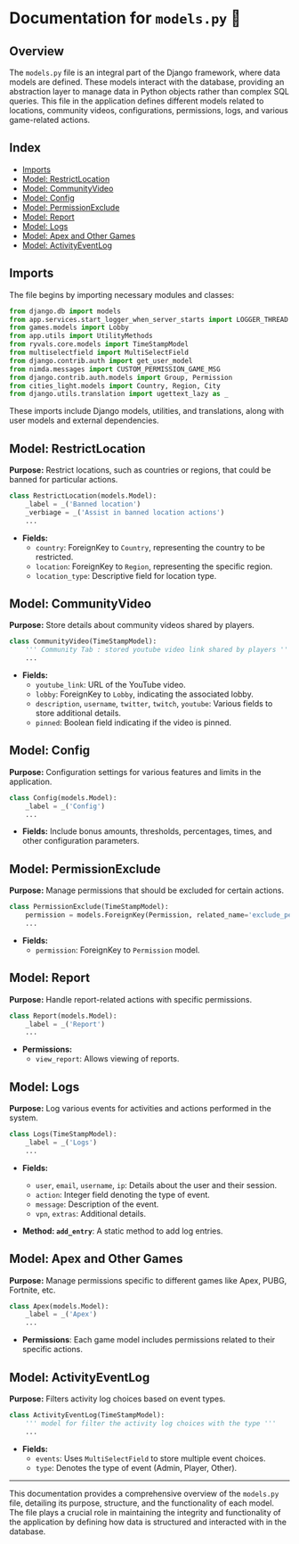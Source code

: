 # Documentation for `models.py` 📄

## Overview
The `models.py` file is an integral part of the Django framework, where data models are defined. These models interact with the database, providing an abstraction layer to manage data in Python objects rather than complex SQL queries. This file in the application defines different models related to locations, community videos, configurations, permissions, logs, and various game-related actions.

## Index
- [Imports](#imports)
- [Model: RestrictLocation](#model-restrictlocation)
- [Model: CommunityVideo](#model-communityvideo)
- [Model: Config](#model-config)
- [Model: PermissionExclude](#model-permissionexclude)
- [Model: Report](#model-report)
- [Model: Logs](#model-logs)
- [Model: Apex and Other Games](#model-apex-and-other-games)
- [Model: ActivityEventLog](#model-activityeventlog)

## Imports
The file begins by importing necessary modules and classes:

```python
from django.db import models
from app.services.start_logger_when_server_starts import LOGGER_THREAD
from games.models import Lobby
from app.utils import UtilityMethods
from ryvals.core.models import TimeStampModel
from multiselectfield import MultiSelectField
from django.contrib.auth import get_user_model
from nimda.messages import CUSTOM_PERMISSION_GAME_MSG
from django.contrib.auth.models import Group, Permission
from cities_light.models import Country, Region, City
from django.utils.translation import ugettext_lazy as _
```

These imports include Django models, utilities, and translations, along with user models and external dependencies.

## Model: RestrictLocation
**Purpose:** Restrict locations, such as countries or regions, that could be banned for particular actions.

```python
class RestrictLocation(models.Model):
    _label = _('Banned location')
    _verbiage = _('Assist in banned location actions')
    ...
```
- **Fields:**
  - `country`: ForeignKey to `Country`, representing the country to be restricted.
  - `location`: ForeignKey to `Region`, representing the specific region.
  - `location_type`: Descriptive field for location type.

## Model: CommunityVideo
**Purpose:** Store details about community videos shared by players.

```python
class CommunityVideo(TimeStampModel):
    ''' Community Tab : stored youtube video link shared by players '''
    ...
```
- **Fields:**
  - `youtube_link`: URL of the YouTube video.
  - `lobby`: ForeignKey to `Lobby`, indicating the associated lobby.
  - `description`, `username`, `twitter`, `twitch`, `youtube`: Various fields to store additional details.
  - `pinned`: Boolean field indicating if the video is pinned.

## Model: Config
**Purpose:** Configuration settings for various features and limits in the application.

```python
class Config(models.Model):
    _label = _('Config')
    ...
```
- **Fields:** Include bonus amounts, thresholds, percentages, times, and other configuration parameters.

## Model: PermissionExclude
**Purpose:** Manage permissions that should be excluded for certain actions.

```python
class PermissionExclude(TimeStampModel):
    permission = models.ForeignKey(Permission, related_name='exclude_permissions', on_delete=models.CASCADE)
    ...
```
- **Fields:**
  - `permission`: ForeignKey to `Permission` model.

## Model: Report
**Purpose:** Handle report-related actions with specific permissions.

```python
class Report(models.Model):
    _label = _('Report')
    ...
```
- **Permissions:**
  - `view_report`: Allows viewing of reports.

## Model: Logs
**Purpose:** Log various events for activities and actions performed in the system.

```python
class Logs(TimeStampModel):
    _label = _('Logs')
    ...
```
- **Fields:**
  - `user`, `email`, `username`, `ip`: Details about the user and their session.
  - `action`: Integer field denoting the type of event.
  - `message`: Description of the event.
  - `vpn`, `extras`: Additional details.

- **Method: `add_entry`**: A static method to add log entries.

## Model: Apex and Other Games
**Purpose:** Manage permissions specific to different games like Apex, PUBG, Fortnite, etc.

```python
class Apex(models.Model):
    _label = _('Apex')
    ...
```
- **Permissions**: Each game model includes permissions related to their specific actions.

## Model: ActivityEventLog
**Purpose:** Filters activity log choices based on event types.

```python
class ActivityEventLog(TimeStampModel):
    ''' model for filter the activity log choices with the type '''
    ...
```
- **Fields:**
  - `events`: Uses `MultiSelectField` to store multiple event choices.
  - `type`: Denotes the type of event (Admin, Player, Other).

---

This documentation provides a comprehensive overview of the `models.py` file, detailing its purpose, structure, and the functionality of each model. The file plays a crucial role in maintaining the integrity and functionality of the application by defining how data is structured and interacted with in the database.